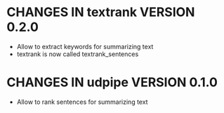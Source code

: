 # CHANGES IN textrank VERSION 0.2.0

- Allow to extract keywords for summarizing text
- textrank is now called textrank_sentences

# CHANGES IN udpipe VERSION 0.1.0

- Allow to rank sentences for summarizing text
